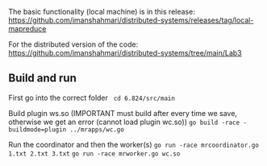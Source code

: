 
The basic functionality (local machine) is in this release: https://github.com/imanshahmari/distributed-systems/releases/tag/local-mapreduce 

For the distributed version of the code: https://github.com/imanshahmari/distributed-systems/tree/main/Lab3

## Build and run

First go into the correct folder
``` cd 6.824/src/main ```

Build plugin ws.so (IMPORTANT must build after every time we save, otherwise we get an error (cannot load plugin wc.so))
``` go build -race -buildmode=plugin ../mrapps/wc.go ```

Run the coordinator and then the worker(s)
``` go run -race mrcoordinator.go 1.txt 2.txt 3.txt ```
``` go run -race mrworker.go wc.so ```
